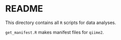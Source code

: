 # README  

This directory contains all `R` scripts for data analyses.  

`get_manifest.R` makes manifest files for `qiime2`.   